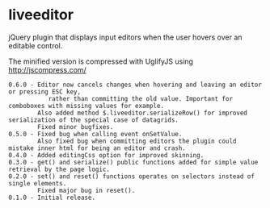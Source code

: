 liveeditor
==========

jQuery plugin that displays input editors when the user hovers over an editable control.

The minified version is compressed with UglifyJS using http://jscompress.com/

    0.6.0 - Editor now cancels changes when hovering and leaving an editor or pressing ESC key, 
               rather than committing the old value. Important for comboboxes with missing values for example.
            Also added method $.liveeditor.serializeRow() for improved serialization of the special case of datagrids.
            Fixed minor bugfixes.
    0.5.0 - Fixed bug when calling event onSetValue. 
            Also fixed bug when committing editors the plugin could mistake inner html for being an editor and crash.
    0.4.0 - Added editingCss option for improved skinning.
    0.3.0 - get() and serialize() public functions added for simple value retrieval by the page logic.
    0.2.0 - set() and reset() functions operates on selectors instead of single elements.
            Fixed major bug in reset().
    0.1.0 - Initial release.
